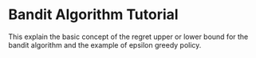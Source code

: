 # Bandit Algorithm Tutorial

This explain the basic concept of the regret upper or lower bound for the bandit algorithm and the example of epsilon greedy policy.